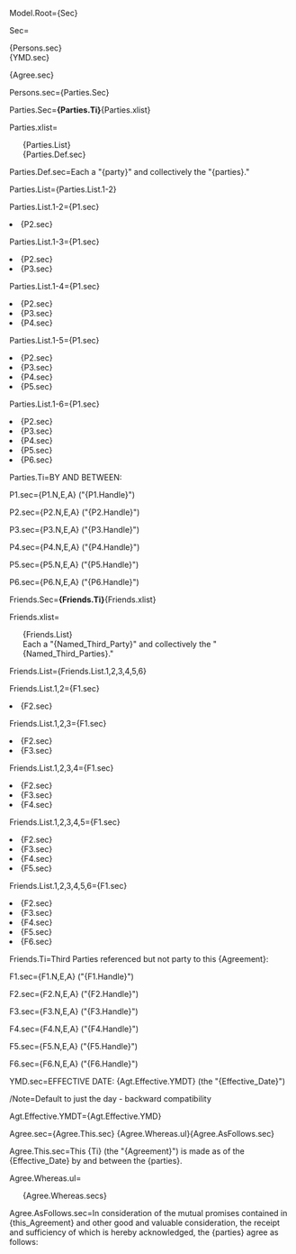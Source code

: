 Model.Root={Sec}

Sec=<ul type="none" style="padding-left: 0"><li>{Persons.sec}<li>{YMD.sec}</ul>{Agree.sec}

Persons.sec={Parties.Sec}

Parties.Sec=<b>{Parties.Ti}</b>{Parties.xlist}

Parties.xlist=<ul type="none"><li>{Parties.List}<li>{Parties.Def.sec}</ul>

Parties.Def.sec=Each a "{party}" and collectively the "{parties}."

Parties.List={Parties.List.1-2}

Parties.List.1-2={P1.sec}<li>{P2.sec}

Parties.List.1-3={P1.sec}<li>{P2.sec}<li>{P3.sec}

Parties.List.1-4={P1.sec}<li>{P2.sec}<li>{P3.sec}<li>{P4.sec}

Parties.List.1-5={P1.sec}<li>{P2.sec}<li>{P3.sec}<li>{P4.sec}<li>{P5.sec}

Parties.List.1-6={P1.sec}<li>{P2.sec}<li>{P3.sec}<li>{P4.sec}<li>{P5.sec}<li>{P6.sec}

Parties.Ti=BY AND BETWEEN:

P1.sec={P1.N,E,A} ("{P1.Handle}") 

P2.sec={P2.N,E,A} ("{P2.Handle}") 

P3.sec={P3.N,E,A} ("{P3.Handle}") 

P4.sec={P4.N,E,A} ("{P4.Handle}") 

P5.sec={P5.N,E,A} ("{P5.Handle}") 

P6.sec={P6.N,E,A} ("{P6.Handle}") 
 


Friends.Sec=<b>{Friends.Ti}</b>{Friends.xlist}

Friends.xlist=<ul type="none"><li>{Friends.List}<li>Each a "{Named_Third_Party}" and collectively the "{Named_Third_Parties}."</ul>

Friends.List={Friends.List.1,2,3,4,5,6}

Friends.List.1,2={F1.sec}<li>{F2.sec}

Friends.List.1,2,3={F1.sec}<li>{F2.sec}<li>{F3.sec}

Friends.List.1,2,3,4={F1.sec}<li>{F2.sec}<li>{F3.sec}<li>{F4.sec}

Friends.List.1,2,3,4,5={F1.sec}<li>{F2.sec}<li>{F3.sec}<li>{F4.sec}<li>{F5.sec}

Friends.List.1,2,3,4,5,6={F1.sec}<li>{F2.sec}<li>{F3.sec}<li>{F4.sec}<li>{F5.sec}<li>{F6.sec}

Friends.Ti=Third Parties referenced but not party to this {Agreement}:

F1.sec={F1.N,E,A} ("{F1.Handle}") 

F2.sec={F2.N,E,A} ("{F2.Handle}") 

F3.sec={F3.N,E,A} ("{F3.Handle}") 

F4.sec={F4.N,E,A} ("{F4.Handle}") 

F5.sec={F5.N,E,A} ("{F5.Handle}") 

F6.sec={F6.N,E,A} ("{F6.Handle}") 
 

YMD.sec=EFFECTIVE DATE: {Agt.Effective.YMDT} (the "{Effective_Date}")

/Note=Default to just the day - backward compatibility

Agt.Effective.YMDT={Agt.Effective.YMD}


Agree.sec={Agree.This.sec} {Agree.Whereas.ul}{Agree.AsFollows.sec}

Agree.This.sec=This {Ti} (the "{Agreement}") is made as of the {Effective_Date} by and between the {parties}.

Agree.Whereas.ul=<ul type="none"><li>{Agree.Whereas.secs}</ul>

Agree.AsFollows.sec=In consideration of the mutual promises contained in {this_Agreement} and other good and valuable consideration, the receipt and sufficiency of which is hereby acknowledged, the {parties} agree as follows: